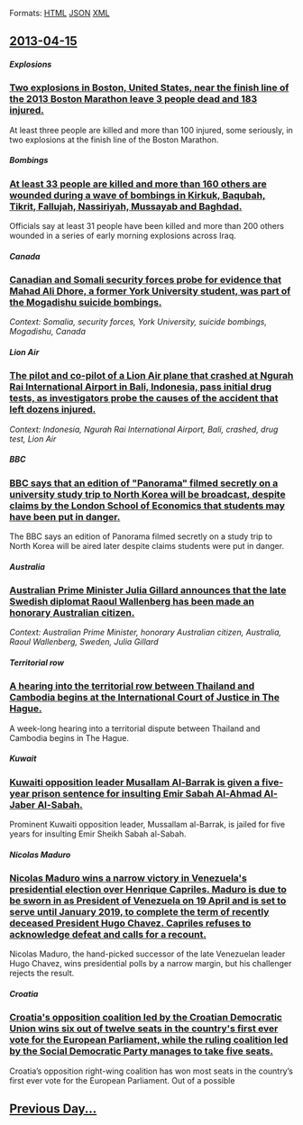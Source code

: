
Formats: [HTML](2013/04/15/index.html)  [JSON](2013/04/15/index.json)  [XML](2013/04/15/index.xml)  

## [2013-04-15](/news/2013/04/15/index.md)

##### Explosions
### [Two explosions in Boston, United States, near the finish line of the 2013 Boston Marathon leave 3 people dead and 183 injured. ](/news/2013/04/15/two-explosions-in-boston-united-states-near-the-finish-line-of-the-2013-boston-marathon-leave-3-people-dead-and-183-injured.md)
At least three people are killed and more than 100 injured, some seriously, in two explosions at the finish line of the Boston Marathon.

##### Bombings
### [At least 33 people are killed and more than 160 others are wounded during a wave of bombings in Kirkuk, Baqubah, Tikrit, Fallujah, Nassiriyah, Mussayab and Baghdad. ](/news/2013/04/15/at-least-33-people-are-killed-and-more-than-160-others-are-wounded-during-a-wave-of-bombings-in-kirkuk-baqubah-tikrit-fallujah-nassiriya.md)
Officials say at least 31 people have been killed and more than 200 others wounded in a series of early morning explosions across Iraq.

##### Canada
### [Canadian and Somali security forces probe for evidence that Mahad Ali Dhore, a former York University student, was part of the Mogadishu suicide bombings. ](/news/2013/04/15/canadian-and-somali-security-forces-probe-for-evidence-that-mahad-ali-dhore-a-former-york-university-student-was-part-of-the-mogadishu-sui.md)
_Context: Somalia, security forces, York University, suicide bombings, Mogadishu, Canada_

##### Lion Air
### [The pilot and co-pilot of a Lion Air plane that crashed at Ngurah Rai International Airport in Bali, Indonesia, pass initial drug tests, as investigators probe the causes of the accident that left dozens injured. ](/news/2013/04/15/the-pilot-and-co-pilot-of-a-lion-air-plane-that-crashed-at-ngurah-rai-international-airport-in-bali-indonesia-pass-initial-drug-tests-as.md)
_Context: Indonesia, Ngurah Rai International Airport, Bali, crashed, drug test, Lion Air_

##### BBC
### [BBC says that an edition of "Panorama" filmed secretly on a university study trip to North Korea will be broadcast, despite claims by the London School of Economics that students may have been put in danger. ](/news/2013/04/15/bbc-says-that-an-edition-of-panorama-filmed-secretly-on-a-university-study-trip-to-north-korea-will-be-broadcast-despite-claims-by-the-lo.md)
The BBC says an edition of Panorama filmed secretly on a study trip to North Korea will be aired later despite claims students were put in danger.

##### Australia
### [Australian Prime Minister Julia Gillard announces that the late Swedish diplomat Raoul Wallenberg has been made an honorary Australian citizen. ](/news/2013/04/15/australian-prime-minister-julia-gillard-announces-that-the-late-swedish-diplomat-raoul-wallenberg-has-been-made-an-honorary-australian-citiz.md)
_Context: Australian Prime Minister, honorary Australian citizen, Australia, Raoul Wallenberg, Sweden, Julia Gillard_

##### Territorial row
### [A hearing into the territorial row between Thailand and Cambodia begins at the International Court of Justice in The Hague. ](/news/2013/04/15/a-hearing-into-the-territorial-row-between-thailand-and-cambodia-begins-at-the-international-court-of-justice-in-the-hague.md)
A week-long hearing into a territorial dispute between Thailand and Cambodia begins in The Hague.

##### Kuwait
### [Kuwaiti opposition leader Musallam Al-Barrak is given a five-year prison sentence for insulting Emir Sabah Al-Ahmad Al-Jaber Al-Sabah. ](/news/2013/04/15/kuwaiti-opposition-leader-musallam-al-barrak-is-given-a-five-year-prison-sentence-for-insulting-emir-sabah-al-ahmad-al-jaber-al-sabah.md)
Prominent Kuwaiti opposition leader, Mussallam al-Barrak, is jailed for five years for insulting Emir Sheikh Sabah al-Sabah.

##### Nicolas Maduro
### [Nicolas Maduro wins a narrow victory in Venezuela's presidential election over Henrique Capriles. Maduro is due to be sworn in as President of Venezuela on 19 April and is set to serve until January 2019, to complete the term of recently deceased President Hugo Chavez. Capriles refuses to acknowledge defeat and calls for a recount. ](/news/2013/04/15/nicola-s-maduro-wins-a-narrow-victory-in-venezuela-s-presidential-election-over-henrique-capriles-maduro-is-due-to-be-sworn-in-as-president.md)
Nicolas Maduro, the hand-picked successor of the late Venezuelan leader Hugo Chavez, wins presidential polls by a narrow margin, but his challenger rejects the result.

##### Croatia
### [Croatia's opposition coalition led by the Croatian Democratic Union wins six out of twelve seats in the country's first ever vote for the European Parliament, while the ruling coalition led by the Social Democratic Party manages to take five seats. ](/news/2013/04/15/croatiaas-opposition-coalition-led-by-the-croatian-democratic-union-wins-six-out-of-twelve-seats-in-the-countryas-first-ever-vote-for-th.md)
Croatia’s opposition right-wing coalition has won most seats in the country’s first ever vote for the European Parliament. Out of a possible

## [Previous Day...](/news/2013/04/14/index.md)

